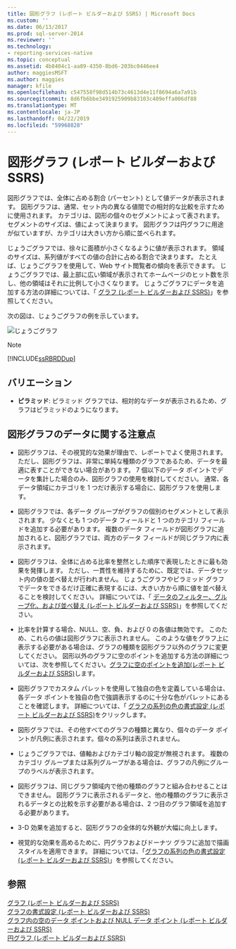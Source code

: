 ```yaml
---
title: 図形グラフ (レポート ビルダーおよび SSRS) | Microsoft Docs
ms.custom: ''
ms.date: 06/13/2017
ms.prod: sql-server-2014
ms.reviewer: ''
ms.technology:
- reporting-services-native
ms.topic: conceptual
ms.assetid: 4b8404c1-aa89-4350-8bd6-203bc0446ee4
author: maggiesMSFT
ms.author: maggies
manager: kfile
ms.openlocfilehash: c547558f98d514b73c4613d4e11f8694a6a7a91b
ms.sourcegitcommit: 8d6fb6bbe3491925909b83103c409effa006df88
ms.translationtype: MT
ms.contentlocale: ja-JP
ms.lasthandoff: 04/22/2019
ms.locfileid: "59968828"
---
```

# <a name="shape-charts-report-builder-and-ssrs"></a>図形グラフ (レポート ビルダーおよび SSRS)
  図形グラフでは、全体に占める割合 (パーセント) として値データが表示されます。 図形グラフは、通常、セット内の異なる値間での相対的な比較を示すために使用されます。 カテゴリは、図形の個々のセグメントによって表されます。 セグメントのサイズは、値によって決まります。 図形グラフは円グラフに用途が似ていますが、カテゴリは大きい方から順に並べられます。  
  
 じょうごグラフでは、徐々に面積が小さくなるように値が表示されます。 領域のサイズは、系列値がすべての値の合計に占める割合で決まります。 たとえば、じょうごグラフを使用して、Web サイト閲覧者の傾向を表示できます。 じょうごグラフでは、最上部に広い領域が表示されてホームページのヒット数を示し、他の領域はそれに比例して小さくなります。 じょうごグラフにデータを追加する方法の詳細については、「 [グラフ (レポート ビルダーおよび SSRS)](charts-report-builder-and-ssrs.md)」を参照してください。  
  
 次の図は、じょうごグラフの例を示しています。  
  
 ![じょうごグラフ](../media/rs-funnelchart.gif "じょうごグラフ")  
  
> [!NOTE]  
>  [!INCLUDE[ssRBRDDup](../../includes/ssrbrddup-md.md)]  
  
## <a name="variations"></a>バリエーション  
  
-   **ピラミッド**: ピラミッド グラフでは、相対的なデータが表示されるため、グラフはピラミッドのようになります。  
  
## <a name="data-considerations-for-shape-charts"></a>図形グラフのデータに関する注意点  
  
-   図形グラフは、その視覚的な効果が理由で、レポートでよく使用されます。 ただし、図形グラフは、非常に単純な種類のグラフであるため、データを最適に表すことができない場合があります。 7 個以下のデータ ポイントでデータを集計した場合のみ、図形グラフの使用を検討してください。 通常、各データ領域にカテゴリを 1 つだけ表示する場合に、図形グラフを使用します。  
  
-   図形グラフでは、各データ グループがグラフの個別のセグメントとして表示されます。 少なくとも 1 つのデータ フィールドと 1 つのカテゴリ フィールドを追加する必要があります。 複数のデータ フィールドが図形グラフに追加されると、図形グラフでは、両方のデータ フィールドが同じグラフ内に表示されます。  
  
-   図形グラフは、全体に占める比率を整然とした順序で表現したときに最も効果を発揮します。 ただし、一貫性を維持するために、既定では、データセット内の値の並べ替えが行われません。 じょうごグラフやピラミッド グラフでデータをできるだけ正確に表現するには、大きい方から順に値を並べ替えることを検討してください。 詳細については、「 [データのフィルター、グループ化、および並べ替え (レポート ビルダーおよび SSRS)](filter-group-and-sort-data-report-builder-and-ssrs.md)」を参照してください。  
  
-   比率を計算する場合、NULL、空、負、および 0 の各値は無効です。 このため、これらの値は図形グラフに表示されません。 このような値をグラフ上に表示する必要がある場合は、グラフの種類を図形グラフ以外のグラフに変更してください。 図形以外のグラフに空のポイントを追加する方法の詳細については、次を参照してください。[グラフに空のポイントを追加&#40;レポート ビルダーおよび SSRS&#41;](add-empty-points-to-a-chart-report-builder-and-ssrs.md)します。  
  
-   図形グラフでカスタム パレットを使用して独自の色を定義している場合は、各データ ポイントを独自の色で強調表示するのに十分な色がパレットにあることを確認します。 詳細については、「 [グラフの系列の色の書式設定 &#40;レポート ビルダーおよび SSRS&#41;](formatting-series-colors-on-a-chart-report-builder-and-ssrs.md)をクリックします。  
  
-   図形グラフでは、その他すべてのグラフの種類と異なり、個々のデータ ポイントが凡例に表示されます。個々の系列は表示されません。  
  
-   じょうごグラフでは、値軸およびカテゴリ軸の設定が無視されます。 複数のカテゴリ グループまたは系列グループがある場合は、グラフの凡例にグループのラベルが表示されます。  
  
-   図形グラフは、同じグラフ領域内で他の種類のグラフと組み合わせることはできません。 図形グラフに表示されるデータと、他の種類のグラフに表示されるデータとの比較を示す必要がある場合は、2 つ目のグラフ領域を追加する必要があります。  
  
-   3-D 効果を追加すると、図形グラフの全体的な外観が大幅に向上します。  
  
-   視覚的な効果を高めるために、円グラフおよびドーナツ グラフに追加で描画スタイルを適用できます。 詳細については、「[グラフの系列の色の書式設定 &#40;レポート ビルダーおよび SSRS&#41;](formatting-series-colors-on-a-chart-report-builder-and-ssrs.md)」を参照してください。  
  
## <a name="see-also"></a>参照  
 [グラフ &#40;レポート ビルダーおよび SSRS&#41;](charts-report-builder-and-ssrs.md)   
 [グラフの書式設定 (レポート ビルダーおよび SSRS)](formatting-a-chart-report-builder-and-ssrs.md)   
 [グラフ内の空のデータ ポイントおよび NULL データ ポイント (レポート ビルダーおよび SSRS)](empty-and-null-data-points-in-charts-report-builder-and-ssrs.md)   
 [円グラフ (レポート ビルダーおよび SSRS)](pie-charts-report-builder-and-ssrs.md)  
  
  
